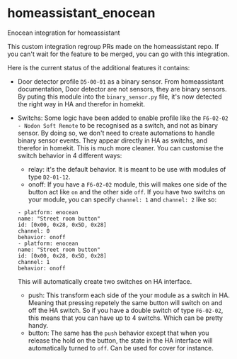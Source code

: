# homeassistant_enocean

Enocean integration for homeassistant

This custom integration regroup PRs made on the homeassistant repo.
If you can't wait for the feature to be merged, you can go with this integration.

Here is the current status of the additional features it contains:

- Door detector profile `D5-00-01` as a binary sensor. From homeassistant documentation, Door detector are not sensors, they are binary sensors. By puting this module into the `binary_sensor.py` file, it's now detected the right way in HA and therefor in homekit.

- Switchs: Some logic have been added to enable profile like the `F6-02-02 - Nodon Soft Remote` to be recognised as a switch, and not as binary sensor. By doing so, we don't need to create automations to handle binary sensor events. They appear directly in HA as switchs, and therefor in homekit. This is much more cleaner.
  You can customise the switch behavior in 4 different ways:

  - relay: it's the default behavior. It is meant to be use with modules of type `D2-01-12`.
  - onoff: If you have a `F6-02-02` module, this will makes one side of the button act like `on` and the other side `off`. If you have two switchs on your module, you can specify `channel: 1` and `channel: 2` like so:

  ```
  - platform: enocean
  name: "Street room button"
  id: [0x00, 0x28, 0x5D, 0x28]
  channel: 0
  behavior: onoff
  - platform: enocean
  name: "Street room button"
  id: [0x00, 0x28, 0x5D, 0x28]
  channel: 1
  behavior: onoff
  ```

  This will automatically create two switches on HA interface.

  - push: This transform each side of the your module as a switch in HA. Meaning that pressing repetely the same button will switch on and off the HA switch. So if you have a double switch of type `F6-02-02`, this means that you can have up to 4 switchs. Which can be pretty handy.
  - button: The same has the `push` behavior except that when you release the hold on the button, the state in the HA interface will automatically turned to `off`. Can be used for cover for instance.
